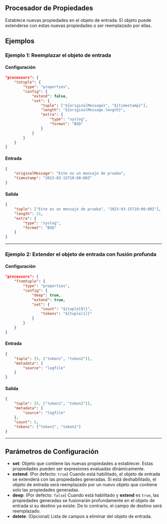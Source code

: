 ## Procesador de Propiedades

Establece nuevas propiedades en el objeto de entrada. El objeto puede extenderse con estas nuevas propiedades o ser reemplazado por ellas.

## Ejemplos

### Ejemplo 1: Reemplazar el objeto de entrada
#### Configuración
```json
"processors": {
	"totuple": {
		"type": "properties",
		"config": {
			"extend": false,
			"set": {
				"tuple": ["${originalMessage}", "${timestamp}"],
				"length": "${originalMessage.length}",
				"extra": {
					"type": "syslog",
					"format": "BSD"
				}
			}
		}
	}
}
```

#### Entrada
```json
{
	"originalMessage": "Este es un mensaje de prueba",
	"timestamp": "2023-03-15T10:00:00Z"
}
```

#### Salida
```json
{
	"tuple": ["Este es un mensaje de prueba", "2023-03-15T10:00:00Z"],
	"length": 21,
	"extra": {
		"type": "syslog",
		"format": "BSD"
	}
}
```

---

### Ejemplo 2: Extender el objeto de entrada con fusión profunda
#### Configuración
```json
"processors": {
	"fromtuple": {
		"type": "properties",
		"config": {
			"deep": true,
			"extend": true,
			"set": {
				"count": "${tuple[0]}",
				"tokens": "${tuple[1]}"
			}
		}
	}
}
```

#### Entrada
```json
{
	"tuple": [5, ["token1", "token2"]],
	"metadata": {
		"source": "logfile"
	}
}
```

#### Salida
```json
{
	"tuple": [5, ["token1", "token2"]],
	"metadata": {
		"source": "logfile"
	},
	"count": 5,
	"tokens": ["token1", "token2"]
}
```

---

## Parámetros de Configuración
* **set**: Objeto que contiene las nuevas propiedades a establecer. Estas propiedades pueden ser expresiones evaluadas dinámicamente.
* **extend**: (Por defecto: `true`) Cuando está habilitado, el objeto de entrada se extenderá con las propiedades generadas. Si está deshabilitado, el objeto de entrada será reemplazado por un nuevo objeto que contiene solo las propiedades generadas.
* **deep**: (Por defecto: `false`) Cuando está habilitado y **extend** es `true`, las propiedades generadas se fusionarán profundamente en el objeto de entrada si su destino ya existe. De lo contrario, el campo de destino será reemplazado.
* **delete**: (Opcional) Lista de campos a eliminar del objeto de entrada.
